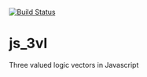 [![Build Status](https://travis-ci.com/tilk/js_3vl.svg?branch=master)](https://travis-ci.com/tilk/js_3vl)
# js_3vl
Three valued logic vectors in Javascript
